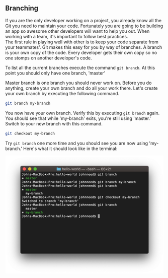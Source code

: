 ## Branching

If you are the only developer working on a project, you already know all the Git you need to maintain your code.  Fortunately you are going to be building an app so awesome other developers will want to help you out.  When working with a team, it's important to follow best practices.  
The first rule in playing well with other is to keep your code separate from your teammates'.  Git makes this easy for you by way of branches.  A branch is your own copy of the code.  Every developer gets their own copy so no one stomps on another developer's code.

To list all the current branches execute the command `git branch`.  At this point you should only have one branch, 'master'  

Master branch is one branch you should never work on.  Before you do anything, create your own branch and do all your work there.  Let's create your own branch by executing the following command.

```bash
git branch my-branch
```

You now have your own branch.  Verify this by executing `git branch` again.  You should see that while 'my-branch' exits, you're still using 'master.'  Switch to your new branch with this command.


```bash
git checkout my-branch
```

Try `git branch` one more time and you should see you are now using 'my-branch.'  Here's what it should look like in the terminal:


![alt_text](assets/02/branching.png "Branching")

